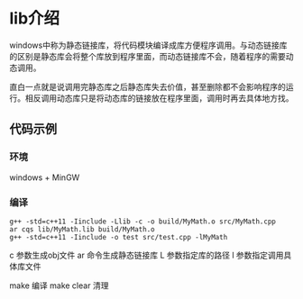 # lib介绍

windows中称为静态链接库，将代码模块编译成库方便程序调用。与动态链接库的区别是静态库会将整个库放到程序里面，而动态链接库不会，随着程序的需要动态调用。

直白一点就是说调用完静态库之后静态库失去价值，甚至删除都不会影响程序的运行。相反调用动态库只是将动态库的链接放在程序里面，调用时再去具体地方找。

## 代码示例

### 环境

windows + MinGW

### 编译

```shell
g++ -std=c++11 -Iinclude -Llib -c -o build/MyMath.o src/MyMath.cpp
ar cqs lib/MyMath.lib build/MyMath.o
g++ -std=c++11 -Iinclude -o test src/test.cpp -lMyMath
```

c   参数生成obj文件
ar  命令生成静态链接库
L   参数指定库的路径
l   参数指定调用具体库文件

make 编译
make clear 清理